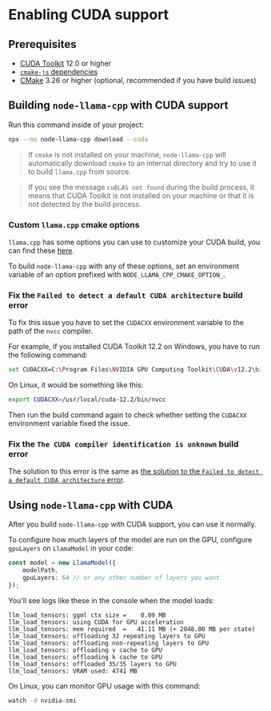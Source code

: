 # Enabling CUDA support
## Prerequisites
* [CUDA Toolkit](https://developer.nvidia.com/cuda-downloads) 12.0 or higher
* [`cmake-js` dependencies](https://github.com/cmake-js/cmake-js#:~:text=projectRoot/build%20%20%20%20%20%20%20%20%20%20%20%20%20%20%20%20%20%20%20%20%20%20%20%20%20%20%20%20%20%20%5Bstring%5D-,Requirements%3A,-CMake)
* [CMake](https://cmake.org/download/) 3.26 or higher (optional, recommended if you have build issues)

## Building `node-llama-cpp` with CUDA support
Run this command inside of your project:
```bash
npx --no node-llama-cpp download --cuda
```

> If `cmake` is not installed on your machine, `node-llama-cpp` will automatically download `cmake` to an internal directory and try to use it to build `llama.cpp` from source.

> If you see the message `cuBLAS not found` during the build process,
> it means that CUDA Toolkit is not installed on your machine or that it is not detected by the build process.

### Custom `llama.cpp` cmake options
`llama.cpp` has some options you can use to customize your CUDA build, you can find these [here](https://github.com/ggerganov/llama.cpp/tree/master#cublas).

To build `node-llama-cpp` with any of these options, set an environment variable of an option prefixed with `NODE_LLAMA_CPP_CMAKE_OPTION_`.

### Fix the `Failed to detect a default CUDA architecture` build error
To fix this issue you have to set the `CUDACXX` environment variable to the path of the `nvcc` compiler.

For example, if you installed CUDA Toolkit 12.2 on Windows, you have to run the following command:
```bash
set CUDACXX=C:\Program Files\NVIDIA GPU Computing Toolkit\CUDA\v12.2\bin\nvcc.exe
```

On Linux, it would be something like this:
```bash
export CUDACXX=/usr/local/cuda-12.2/bin/nvcc
```

Then run the build command again to check whether setting the `CUDACXX` environment variable fixed the issue.

### Fix the `The CUDA compiler identification is unknown` build error
The solution to this error is the same as [the solution to the `Failed to detect a default CUDA architecture` error](#fix-the-failed-to-detect-a-default-cuda-architecture-build-error).

## Using `node-llama-cpp` with CUDA
After you build `node-llama-cpp` with CUDA support, you can use it normally.

To configure how much layers of the model are run on the GPU, configure `gpuLayers` on `LlamaModel` in your code:
```typescript
const model = new LlamaModel({
    modelPath,
    gpuLayers: 64 // or any other number of layers you want
});
```

You'll see logs like these in the console when the model loads:
```
llm_load_tensors: ggml ctx size =    0.09 MB
llm_load_tensors: using CUDA for GPU acceleration
llm_load_tensors: mem required  =   41.11 MB (+ 2048.00 MB per state)
llm_load_tensors: offloading 32 repeating layers to GPU
llm_load_tensors: offloading non-repeating layers to GPU
llm_load_tensors: offloading v cache to GPU
llm_load_tensors: offloading k cache to GPU
llm_load_tensors: offloaded 35/35 layers to GPU
llm_load_tensors: VRAM used: 4741 MB
```

On Linux, you can monitor GPU usage with this command:
```bash
watch -d nvidia-smi
```
